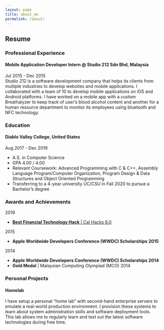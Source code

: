 ```yaml
---
layout: page
title: about_me
permalink: /about/
---
```


## Resume

### Professional Experience
#### Mobile Application Developer Intern @ Studio 212 Sdn Bhd, Malaysia
Jul 2015 - Dec 2015  
Studio 212 is a software development company that helps its clients from multiple industries to
develop websites and mobile applications. I collaborated with a team of 10 to develop mobile
applications on iOS and Android platforms. I have worked on a mobile app with a custom
Breathalyzer to keep track of user’s blood alcohol content and another for a human resource
department to monitor its employees using bluetooth and NFC technology.

### Education
#### Diablo Valley College, United States
Aug 2017 - Dec 2019
* A.S. in Computer Science
* GPA 4.00 / 4.00
* Relevant Coursework: Advanced Programming with C & C++, Assembly Language
Program/Computer Organization, Program Design & Data Structures and Object
Oriented Programming
* Transferring to a 4-year university UC/CSU in Fall 2020 to pursue a Bachelor’s degree

### Awards and Achievements
2019  
* [**Best Financial Technology Hack** | Cal Hacks 6.0](https://devpost.com/software/performanceplus-okzb86)

2015  
* **Apple Worldwide Developers Conference (WWDC) Scholarships 2015**

2014  
* **Apple Worldwide Developers Conference (WWDC) Scholarships 2014**
* **Gold Medal** | Malaysian Computing Olympiad (MCO) 2014

### Personal Projects
#### Homelab
I have setup a personal “home lab” with second-hand enterprise servers to emulate a
real-world production environment. I provision these systems to learn about system
administration skills and software deployment tools. This lab allows me to regularly learn and
test out the latest software technologies during free time.
